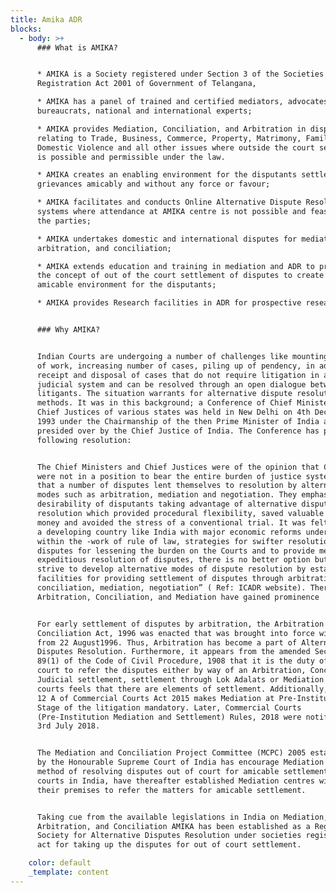 ```yaml
---
title: Amika ADR
blocks:
  - body: >+
      ### What is AMIKA?


      * AMIKA is a Society registered under Section 3 of the Societies
      Registration Act 2001 of Government of Telangana,

      * AMIKA has a panel of trained and certified mediators, advocates, senior
      bureaucrats, national and international experts;

      * AMIKA provides Mediation, Conciliation, and Arbitration in disputes
      relating to Trade, Business, Commerce, Property, Matrimony, Family,
      Domestic Violence and all other issues where outside the court settlement
      is possible and permissible under the law.

      * AMIKA creates an enabling environment for the disputants settle their
      grievances amicably and without any force or favour;

      * AMIKA facilitates and conducts Online Alternative Dispute Resolutions
      systems where attendance at AMIKA centre is not possible and feasible for
      the parties;

      * AMIKA undertakes domestic and international disputes for mediation,
      arbitration, and conciliation;

      * AMIKA extends education and training in mediation and ADR to propagate
      the concept of out of the court settlement of disputes to create an
      amicable environment for the disputants;

      * AMIKA provides Research facilities in ADR for prospective researchers.


      ### Why AMIKA?


      Indian Courts are undergoing a number of challenges like mounting overload
      of work, increasing number of cases, piling up of pendency, in addition to
      receipt and disposal of cases that do not require litigation in a formal
      judicial system and can be resolved through an open dialogue between
      litigants. The situation warrants for alternative dispute resolution
      methods. It was in this background; a Conference of Chief Ministers and
      Chief Justices of various states was held in New Delhi on 4th December
      1993 under the Chairmanship of the then Prime Minister of India and
      presided over by the Chief Justice of India. The Conference has passed the
      following resolution:


      The Chief Ministers and Chief Justices were of the opinion that Courts
      were not in a position to bear the entire burden of justice system and
      that a number of disputes lent themselves to resolution by alternative
      modes such as arbitration, mediation and negotiation. They emphasized the
      desirability of disputants taking advantage of alternative dispute
      resolution which provided procedural flexibility, saved valuable time and
      money and avoided the stress of a conventional trial. It was felt that in
      a developing country like India with major economic reforms under way
      within the -work of rule of law, strategies for swifter resolution of
      disputes for lessening the burden on the Courts and to provide means for
      expeditious resolution of disputes, there is no better option but to
      strive to develop alternative modes of dispute resolution by establishing
      facilities for providing settlement of disputes through arbitration,
      conciliation, mediation, negotiation” ( Ref: ICADR website). Thereafter,
      Arbitration, Conciliation, and Mediation have gained prominence


      For early settlement of disputes by arbitration, the Arbitration and
      Conciliation Act, 1996 was enacted that was brought into force with effect
      from 22 August1996. Thus, Arbitration has become a part of Alternative
      Disputes Resolution. Furthermore, it appears from the amended Section
      89(1) of the Code of Civil Procedure, 1908 that it is the duty of the
      court to refer the disputes either by way of an Arbitration, Conciliation,
      Judicial settlement, settlement through Lok Adalats or Mediation if the
      courts feels that there are elements of settlement. Additionally, Section
      12 A of Commercial Courts Act 2015 makes Mediation at Pre-Institution
      Stage of the litigation mandatory. Later, Commercial Courts
      (Pre-Institution Mediation and Settlement) Rules, 2018 were notified on
      3rd July 2018.


      The Mediation and Conciliation Project Committee (MCPC) 2005 established
      by the Honourable Supreme Court of India has encourage Mediation as a
      method of resolving disputes out of court for amicable settlement. All the
      courts in India, have thereafter established Mediation centres within
      their premises to refer the matters for amicable settlement.


      Taking cue from the available legislations in India on Mediation,
      Arbitration, and Conciliation AMIKA has been established as a Registered
      Society for Alternative Disputes Resolution under societies registration
      act for taking up the disputes for out of court settlement.

    color: default
    _template: content
---
```

